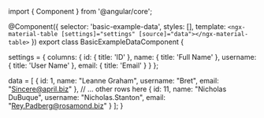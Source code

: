 import { Component } from '@angular/core';

@Component({
  selector: 'basic-example-data',
  styles: [],
  template: `
    <ngx-material-table [settings]="settings" [source]="data"></ngx-material-table>
  `
})
export class BasicExampleDataComponent {

  settings = {
    columns: {
      id: {
        title: 'ID'
      },
      name: {
        title: 'Full Name'
      },
      username: {
        title: 'User Name'
      },
      email: {
        title: 'Email'
      }
    }
  };
  
  data = [
    {
      id: 1,
      name: "Leanne Graham",
      username: "Bret",
      email: "Sincere@april.biz"
    },
    // ... other rows here
    {
      id: 11,
      name: "Nicholas DuBuque",
      username: "Nicholas.Stanton",
      email: "Rey.Padberg@rosamond.biz"
    }
  ];
}
